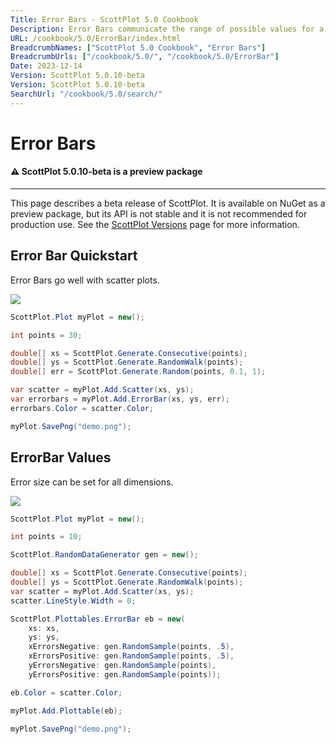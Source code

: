```yaml
---
Title: Error Bars - ScottPlot 5.0 Cookbook
Description: Error Bars communicate the range of possible values for a measurement
URL: /cookbook/5.0/ErrorBar/index.html
BreadcrumbNames: ["ScottPlot 5.0 Cookbook", "Error Bars"]
BreadcrumbUrls: ["/cookbook/5.0/", "/cookbook/5.0/ErrorBar"]
Date: 2023-12-14
Version: ScottPlot 5.0.10-beta
Version: ScottPlot 5.0.10-beta
SearchUrl: "/cookbook/5.0/search/"
---
```


# Error Bars



<div class='alert alert-warning' role='alert'><h4 class='alert-heading py-0 my-0'>⚠️ ScottPlot 5.0.10-beta is a preview package</h4><hr /><p class='mb-0'><span class='fw-semibold'>This page describes a beta release of ScottPlot.</span> It is available on NuGet as a preview package, but its API is not stable and it is not recommended for production use. See the <a href='https://scottplot.net/versions/'>ScottPlot Versions</a> page for more information. </p></div>



## Error Bar Quickstart

Error Bars go well with scatter plots.

[![](/cookbook/5.0/images/ErrorBarQuickstart.png)](/cookbook/5.0/images/ErrorBarQuickstart.png)

```cs
ScottPlot.Plot myPlot = new();

int points = 30;

double[] xs = ScottPlot.Generate.Consecutive(points);
double[] ys = ScottPlot.Generate.RandomWalk(points);
double[] err = ScottPlot.Generate.Random(points, 0.1, 1);

var scatter = myPlot.Add.Scatter(xs, ys);
var errorbars = myPlot.Add.ErrorBar(xs, ys, err);
errorbars.Color = scatter.Color;

myPlot.SavePng("demo.png");

```


## ErrorBar Values

Error size can be set for all dimensions.

[![](/cookbook/5.0/images/CustomErrors.png)](/cookbook/5.0/images/CustomErrors.png)

```cs
ScottPlot.Plot myPlot = new();

int points = 10;

ScottPlot.RandomDataGenerator gen = new();

double[] xs = ScottPlot.Generate.Consecutive(points);
double[] ys = ScottPlot.Generate.RandomWalk(points);
var scatter = myPlot.Add.Scatter(xs, ys);
scatter.LineStyle.Width = 0;

ScottPlot.Plottables.ErrorBar eb = new(
    xs: xs,
    ys: ys,
    xErrorsNegative: gen.RandomSample(points, .5),
    xErrorsPositive: gen.RandomSample(points, .5),
    yErrorsNegative: gen.RandomSample(points),
    yErrorsPositive: gen.RandomSample(points));

eb.Color = scatter.Color;

myPlot.Add.Plottable(eb);

myPlot.SavePng("demo.png");

```


